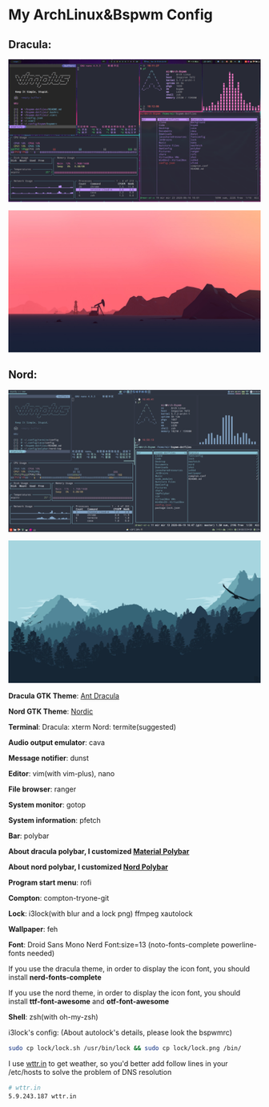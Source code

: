 # My ArchLinux&Bspwm Config

## Dracula:

![dracula.png](shot/dracula.png)

![dracula-wallpaper.png](wallpaper/Dracula.jpg)

## Nord:

![nord.png](shot/nord.png)

![nord-wallpaper.png](wallpaper/Nord.png)

**Dracula GTK Theme**: [Ant Dracula](https://www.gnome-look.org/p/1099856/)

**Nord GTK Theme**: [Nordic](https://www.gnome-look.org/p/1267246/)

**Terminal**: Dracula: xterm Nord: termite(suggested)

**Audio output emulator**: cava

**Message notifier**: dunst

**Editor**: vim(with vim-plus), nano

**File browser**: ranger

**System monitor**: gotop

**System information**: pfetch

**Bar**: polybar

**About dracula polybar, I customized [Material Polybar](https://github.com/Murzchnvok/polybar-material)**

**About nord polybar, I customized [Nord Polybar](https://github.com/Yucklys/polybar-nord-theme)**

**Program start menu**: rofi

**Compton**: compton-tryone-git

**Lock**: i3lock(with blur and a lock png) ffmpeg xautolock

**Wallpaper**: feh

**Font**: Droid Sans Mono Nerd Font:size=13 (noto-fonts-complete powerline-fonts needed)

If you use the dracula theme, in order to display the icon font, you should install **nerd-fonts-complete**

If you use the nord theme, in order to display the icon font, you should install **ttf-font-awesome** and **otf-font-awesome**

**Shell**: zsh(with oh-my-zsh)

i3lock's config: (About autolock's details, please look the bspwmrc)

```bash
sudo cp lock/lock.sh /usr/bin/lock && sudo cp lock/lock.png /bin/
```

I use [wttr.in](https://github.com/chubin/wttr.in) to get weather, so you'd better add follow lines in your /etc/hosts to solve the problem of DNS resolution

```bash
# wttr.in
5.9.243.187 wttr.in
```
